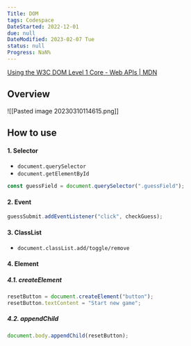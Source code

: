 ```yaml
---
Title: DOM
tags: Codespace
DateStarted: 2022-12-01
due: null
DateModified: 2023-02-07 Tue
status: null
Progress: NaN%
---
```


[Using the W3C DOM Level 1 Core - Web APIs | MDN](https://developer.mozilla.org/en-US/docs/Web/API/Document_object_model/Using_the_W3C_DOM_Level_1_Core)

## Overview

![[Pasted image 20230310114615.png]]

## How to use

#### 1. Selector

- `document.querySelector`
- `document.getElementById`

```js
const guessField = document.querySelector(".guessField");
```

#### 2. Event

```js
guessSubmit.addEventListener("click", checkGuess);
```

#### 3. ClassList

- `document.classList.add/toggle/remove`

#### 4. Element

##### 4.1. createElement

```js
resetButton = document.createElement("button");
resetButton.textContent = "Start new game";
```

##### 4.2. appendChild

```js
document.body.appendChild(resetButton);
```
